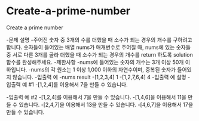 # Create-a-prime-number
Create a prime number

-문제 설명
-주어진 숫자 중 3개의 수를 더했을 때 소수가 되는 경우의 개수를 구하려고 합니다. 숫자들이 들어있는 배열 nums가 매개변수로 주어질 때, 
nums에 있는 숫자들 중 서로 다른 3개를 골라 더했을 때 소수가 되는 경우의 개수를 return 하도록 solution 함수를 완성해주세요.
-제한사항
-nums에 들어있는 숫자의 개수는 3개 이상 50개 이하입니다.
-nums의 각 원소는 1 이상 1,000 이하의 자연수이며, 중복된 숫자가 들어있지 않습니다.
-입출력 예
-nums	result
-[1,2,3,4]	1
-[1,2,7,6,4]	4
-입출력 예 설명
-입출력 예 #1
-[1,2,4]를 이용해서 7을 만들 수 있습니다.

-입출력 예 #2
-[1,2,4]를 이용해서 7을 만들 수 있습니다.
-[1,4,6]을 이용해서 11을 만들 수 있습니다.
-[2,4,7]을 이용해서 13을 만들 수 있습니다.
-[4,6,7]을 이용해서 17을 만들 수 있습니다.
